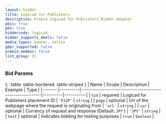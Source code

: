 ```yaml
---
layout: bidder
title: Logicad for Publishers
description: Prebid Logicad for Publishers Bidder Adaptor
pbjs: true
pbs: true
biddercode: logicad
bidder_supports_deals: false
media_types: banner, native
gdpr_supported: false
prebid_member: false
list_group: hl
---
```



### Bid Params

{: .table .table-bordered .table-striped }
| Name   | Scope    | Description                                              | Example  | Type      |
|--------|----------|----------------------------------------------------------|----------|-----------|
| `tid`  | required | Logicad for Publishers placement ID                      | `'PJ2P'` | `string`  |
| `page` | optional | Url of the webpage where the request is originating from | `'url'`  | `string`  |
| `cur`  | optional | Currency of request and response (Default: `JPY` )       | `'JPY'`  | `string`  |
| `test` | optional | Indicates bidding for testing purposes                   | `true`   | `boolean` |
